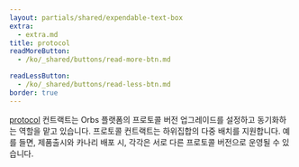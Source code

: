 ```yaml
---
layout: partials/shared/expendable-text-box
extra:
  - extra.md
title: protocol
readMoreButton:
  - /ko/_shared/buttons/read-more-btn.md

readLessButton:
  - /ko/_shared/buttons/read-less-btn.md
border: true
---
```


[protocol](https://etherscan.io/0xeda03aDAbD68Da5B01326575712F01029d99703a) 컨트랙트는 Orbs 플랫폼의 프로토콜 버전 업그레이드를 설정하고 동기화하는 역할을 맡고 있습니다. 프로토콜 컨트랙트는 하위집합의 다중 배치를 지원합니다. 예를 들면, 제품출시와 카나리 배포 시, 각각은 서로 다른 프로토콜 버전으로 운영될 수 있습니다.
